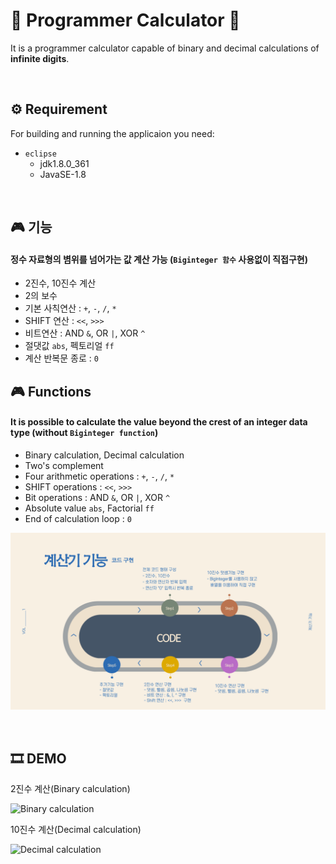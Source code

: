 # 🎲 Programmer Calculator 🎲
It is a programmer calculator capable of binary and decimal calculations of **infinite digits**.

<br/>

## ⚙ Requirement
For building and running the applicaion you need:
* `eclipse`
  * jdk1.8.0_361
  * JavaSE-1.8

<br/>

## 🎮 기능
#### 정수 자료형의 볌위를 넘어가는 값 계산 가능 (`Biginteger 함수` 사용없이 직접구현)
* 2진수, 10진수 계산
* 2의 보수
* 기본 사칙연산  : `+`, `-`, `/`, `*`
* SHIFT 연산  :  `<<`, `>>>`
* 비트연산  :  AND `&`, OR `|`, XOR `^`
* 절댓값 `abs`, 펙토리얼 `ff`
* 계산 반복문 종로  :  `0`


## 🎮 Functions
#### It is possible to calculate the value beyond the crest of an integer data type (without `Biginteger function`)
* Binary calculation, Decimal calculation
* Two's complement
* Four arithmetic operations  : `+`, `-`, `/`, `*`
* SHIFT operations  :  `<<`, `>>>`
* Bit operations  :  AND `&`, OR `|`, XOR `^`
* Absolute value `abs`, Factorial `ff`
* End of calculation loop  :  `0`
  
![Function](README_img/코드정보.png)

<br/>

## 🎞 DEMO
2진수 계산(Binary calculation)

![Binary calculation](https://github.com/Ga-000/Programmer_Calculator/assets/134590236/50cb7fe8-0c49-4243-93a2-b0c42c52e669)

10진수 계산(Decimal calculation)

![Decimal calculation](https://github.com/Ga-000/Programmer_Calculator/assets/134590236/831015c8-0cda-4df0-af58-5afe95bb9e8e)
